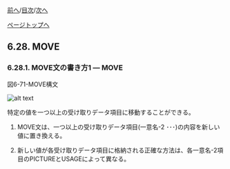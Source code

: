 <!--navi start1-->
[前へ](6-27.md)/[目次](https://opensourcecobol.github.io/markdown/TOC.html)/[次へ](6-28-2.md)
<!--navi end1-->
<!--navi start2-->

[ページトップへ](6-28-1.md)
<!--navi end2-->
## 6.28. MOVE

### 6.28.1. MOVE文の書き方1 ― MOVE

図6-71-MOVE構文

![alt text](Image/6-71-Move.png)

特定の値を一つ以上の受け取りデータ項目に移動することができる。

1. MOVE文は、一つ以上の受け取りデータ項目(一意名-2 ･･･)の内容を新しい値に置き換える。

2. 新しい値が各受け取りデータ項目に格納される正確な方法は、各一意名-2項目のPICTUREとUSAGEによって異なる。

